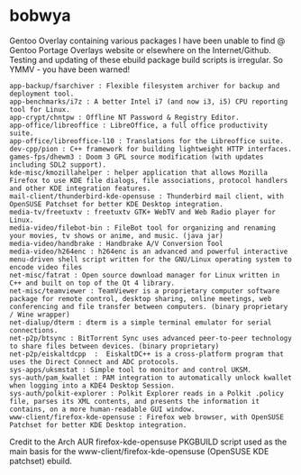 bobwya
======


Gentoo Overlay containing various packages I have been unable to find @ Gentoo Portage Overlays website or elsewhere on the Internet/Github. Testing and updating of these ebuild package 
build scripts is irregular. So YMMV - you have been warned!

    app-backup/fsarchiver : Flexible filesystem archiver for backup and deployment tool.
    app-benchmarks/i7z : A better Intel i7 (and now i3, i5) CPU reporting tool for Linux.
    app-crypt/chntpw : Offline NT Password & Registry Editor.
	app-office/libreoffice : LibreOffice, a full office productivity suite.
	app-office/libreoffice-l10 : Translations for the Libreoffice suite.
	dev-cpp/pion : C++ framework for building lightweight HTTP interfaces.
    games-fps/dhewm3 : Doom 3 GPL source modification (with updates including SDL2 support).
    kde-misc/kmozillahelper : helper application that allows Mozilla Firefox to use KDE file dialogs, file associations, protocol handlers and other KDE integration features.
    mail-client/thunderbird-kde-opensuse : Thunderbird mail client, with OpenSUSE Patchset for better KDE Desktop integration. 
	media-tv/freetuxtv : freetuxtv GTK+ WebTV and Web Radio player for Linux.
    media-video/filebot-bin : FileBot tool for organizing and renaming your movies, tv shows or anime, and music. (java jar)
    media-video/handbrake : Handbrake A/V Conversion Tool
    media-video/h264enc : h264enc is an advanced and powerful interactive menu-driven shell script written for the GNU/Linux operating system to encode video files
    net-misc/fatrat : Open source download manager for Linux written in C++ and built on top of the Qt 4 library.
	net-misc/teamviewer : TeamViewer is a proprietary computer software package for remote control, desktop sharing, online meetings, web conferencing and file transfer between computers. (binary proprietary / Wine wrapper) 
    net-dialup/dterm : dterm is a simple terminal emulator for serial connections.
	net-p2p/btsync : BitTorrent Sync uses advanced peer-to-peer technology to share files between devices. (binary proprietary)
    net-p2p/eiskaltdcpp  :  EiskaltDC++ is a cross-platform program that uses the Direct Connect and ADC protocols.
    sys-apps/uksmstat : Simple tool to monitor and control UKSM.
    sys-auth/pam_kwallet : PAM integration to automatically unlock kwallet when logging into a KDE4 Desktop Session.
    sys-auth/polkit-explorer : Polkit Explorer reads in a Polkit .policy file, parses its XML contents, and presents the information it contains, on a more human-readable GUI window.
    www-client/firefox-kde-opensuse : Firefox web browser, with OpenSUSE Patchset for better KDE Desktop integration.

Credit to the Arch AUR firefox-kde-opensuse PKGBUILD script used as the main basis for the  www-client/firefox-kde-opensuse (OpenSUSE KDE patchset) ebuild.
